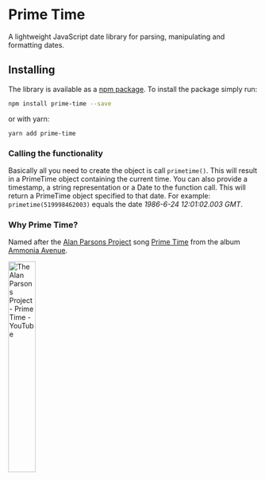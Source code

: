 # Prime Time

A lightweight JavaScript date library for parsing, manipulating and formatting dates. 

## Installing
The library is available as a [npm package][npm]. To install the package simply run:
```bash
npm install prime-time --save
```
or with yarn:
```
yarn add prime-time
```

### Calling the functionality
Basically all you need to create the object is call `primetime()`. This will result in a PrimeTime object containing the current time.
You can also provide a timestamp, a string representation or a Date to the function call. This will return a PrimeTime object specified to that date.
For example: `primetime(519998462003)` equals the date *1986-6-24 12:01:02.003 GMT*.

### Why Prime Time?
Named after the [Alan Parsons Project][alan-parsons-project] song [Prime Time][youtube-video] from the album [Ammonia Avenue][ammonia-avenue].

<a href="http://www.youtube.com/watch?feature=player_embedded&v=P6NNJq0FZN4" title="Watch on YouTube" target="_blank">
    <img src="http://img.youtube.com/vi/P6NNJq0FZN4/0.jpg" alt="The Alan Parsons Project - Prime Time - YouTube" width="33%" />
</a>


[npm]: https://www.npmjs.com/package/prime-time
[alan-parsons-project]: https://www.the-alan-parsons-project.com/
[ammonia-avenue]: https://www.the-alan-parsons-project.com/
[youtube-video]: https://www.youtube.com/watch?v=P6NNJq0FZN4